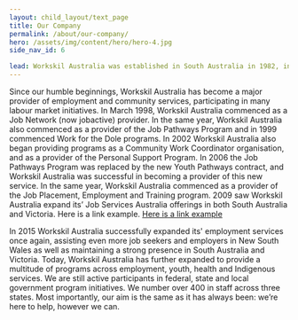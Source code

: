 ```yaml
---
layout: child_layout/text_page
title: Our Company
permalink: /about/our-company/
hero: /assets/img/content/hero/hero-4.jpg
side_nav_id: 6

lead: Workskil Australia was established in South Australia in 1982, initially trading as Marion Community Youth Support Scheme. In late 1989, with the integration of labour market and training programs, the organisation was reincorporated as Workskil Inc. In 2011, the organisation was renamed Workskil Australia to reflect our ultimate goal of providing services nationally.
---
```


Since our humble beginnings, Workskil Australia has become a major provider of employment and community services, participating in many labour market initiatives. In March 1998, Workskil Australia commenced as a Job Network (now jobactive) provider. In the same year, Workskil Australia also commenced as a provider of the Job Pathways Program and in 1999 commenced Work for the Dole programs. In 2002 Workskil Australia also began providing programs as a Community Work Coordinator organisation, and as a provider of the Personal Support Program. In 2006 the Job Pathways Program was replaced by the new Youth Pathways contract, and Workskil Australia was successful in becoming a provider of this new service. In the same year, Workskil Australia commenced as a provider of the Job Placement, Employment and Training program. 2009 saw Workskil Australia expand its’ Job Services Australia offerings in both South Australia and Victoria. Here is a link example. <a href="#">Here is a link example</a>

In 2015 Workskil Australia successfully expanded its' employment services once again, assisting even more job seekers and employers in New South Wales as well as maintaining a strong presence in South Australia and Victoria. Today, Workskil Australia has further expanded to provide a multitude of programs across employment, youth, health and Indigenous services. We are still active participants in federal, state and local government program initiatives. We number over 400 in staff across three states. Most importantly, our aim is the same as it has always been: we’re here to help, however we can.